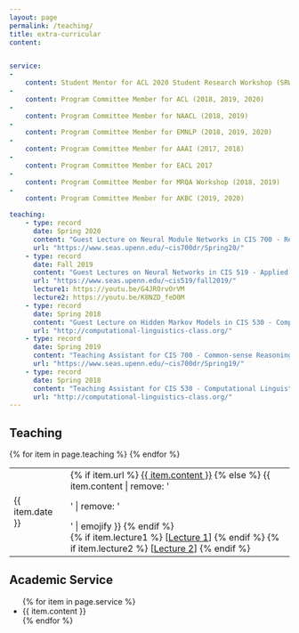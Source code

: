 ```yaml
---
layout: page
permalink: /teaching/
title: extra-curricular
content:


service:
-  
    content: Student Mentor for ACL 2020 Student Research Workshop (SRW)
-
    content: Program Committee Member for ACL (2018, 2019, 2020)
-
    content: Program Committee Member for NAACL (2018, 2019)
-
    content: Program Committee Member for EMNLP (2018, 2019, 2020)
-
    content: Program Committee Member for AAAI (2017, 2018)
-
    content: Program Committee Member for EACL 2017
-
    content: Program Committee Member for MRQA Workshop (2018, 2019)
-
    content: Program Committee Member for AKBC (2019, 2020)

teaching:
    - type: record
      date: Spring 2020
      content: "Guest Lecture on Neural Module Networks in CIS 700 - Reasoning for Natural Language Understanding"
      url: "https://www.seas.upenn.edu/~cis700dr/Spring20/"
    - type: record
      date: Fall 2019
      content: "Guest Lectures on Neural Networks in CIS 519 - Applied Machine Learning"
      url: "https://www.seas.upenn.edu/~cis519/fall2019/"
      lecture1: https://youtu.be/G4JROrvOrVM
      lecture2: https://youtu.be/K8NZD_feD0M
    - type: record
      date: Spring 2018
      content: "Guest Lecture on Hidden Markov Models in CIS 530 - Computational Linguistics"
      url: "http://computational-linguistics-class.org/"
    - type: record
      date: Spring 2019
      content: "Teaching Assistant for CIS 700 - Common-sense Reasoning"
      url: "https://www.seas.upenn.edu/~cis700dr/Spring19/"
    - type: record
      date: Spring 2018
      content: "Teaching Assistant for CIS 530 - Computational Linguistics"
      url: "http://computational-linguistics-class.org/"
---
```


<div class="section">
<h2> Teaching </h2>
<table>
{% for item in page.teaching %}
  <tr>
    <td style="vertical-align: middle;">{{ item.date }}</td>
    <td style="vertical-align: top;" class="announcement">
        {% if item.url %}
            <a class="news-title" href="{{ item.url }}" target="_blank">{{ item.content }}</a>
        {% else %}
            {{ item.content | remove: '<p>' | remove: '</p>' | emojify }}
        {% endif %}
        <br>
        {% if item.lecture1 %}
            [<a class="news-title" href="{{ item.lecture1 }}" target="_blank">Lecture 1</a>]
        {% endif %}
        {% if item.lecture2 %}
            [<a class="news-title" href="{{ item.lecture2 }}" target="_blank">Lecture 2</a>]
        {% endif %}
    </td>
  </tr>
{% endfor %}
</table>
</div>


<div class="section">
<h2> Academic Service </h2>
<ul>
{% for item in page.service %}
<li> {{ item.content }} </li>
{% endfor %}
</ul>
</div>
